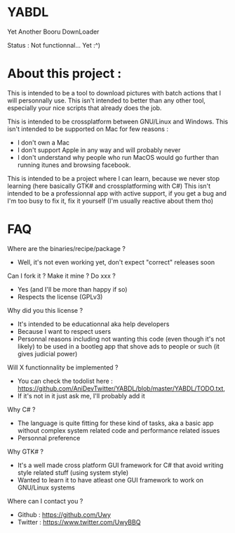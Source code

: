 # YABDL
Yet Another Booru DownLoader

Status : Not functionnal... Yet :^)

# About this project :

This is intended to be a tool to download pictures with batch actions that I will personnally use.
This isn't intended to better than any other tool, especially your nice scripts that already does the job.

This is intended to be crossplatform between GNU/Linux and Windows.
This isn't intended to be supported on Mac for few reasons :
 - I don't own a Mac 
 - I don't support Apple in any way and will probably never
 - I don't understand why people who run MacOS would go further than running itunes and browsing facebook.

This is intended to be a project where I can learn, because we never stop learning (here basically GTK# and crossplatforming with C#)
This isn't intended to be a professionnal app with active support, if you get a bug and I'm too busy to fix it, fix it yourself (I'm usually reactive about them tho) 

# FAQ

Where are the binaries/recipe/package ?
 - Well, it's not even working yet, don't expect "correct" releases soon

Can I fork it ? Make it mine ? Do xxx ?
 - Yes (and I'll be more than happy if so)
 - Respects the license (GPLv3)

Why did you this license ?
 - It's intended to be educationnal aka help developers
 - Because I want to respect users
 - Personnal reasons including not wanting this code (even though it's not likely) to be used in a bootleg app that shove ads to people or such (it gives judicial power)

Will X functionnality be implemented ?
 - You can check the todolist here : https://github.com/AniDevTwitter/YABDL/blob/master/YABDL/TODO.txt,
 - If it's not in it just ask me, I'll probably add it

Why C# ?
 - The language is quite fitting for these kind of tasks, aka a basic app without complex system related code and performance related issues
 - Personnal preference

Why GTK# ?
 - It's a well made cross platform GUI framework for C# that avoid writing style related stuff (using system style)
 - Wanted to learn it to have atleast one GUI framework to work on GNU/Linux systems

Where can I contact you ?
 - Github : https://github.com/Uwy 
 - Twitter : https://www.twitter.com/UwyBBQ